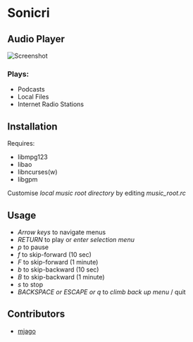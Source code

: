 # Sonicri

## Audio Player

![Screenshot](https://github.com/mjago/sonicri/blob/47e2c13232d051ff33e4159c0c02ab4467f5d2e9/images/screenshot.png)

### Plays:
 - Podcasts
 - Local Files
 - Internet Radio Stations

## Installation

Requires:
 - libmpg123
 - libao
 - libncurses(w)
 - libgpm

Customise *local music root directory* by editing *music_root.rc*

## Usage

 - *Arrow keys* to navigate menus
 - *RETURN* to play or *enter selection menu*
 - *p* to pause
 - *f* to skip-forward (10 sec)
 - *F* to skip-forward (1 minute)
 - *b* to skip-backward (10 sec)
 - *B* to skip-backward (1 minute)
 - *s* to stop
 - *BACKSPACE or ESCAPE or q* to *climb back up menu* / quit

## Contributors

- [mjago](https://github.com/mjago/sonicri)
